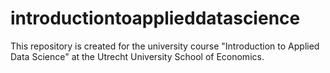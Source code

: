 # introductiontoapplieddatascience
This repository is created for the university course "Introduction to Applied Data Science" at the Utrecht University School of Economics.
